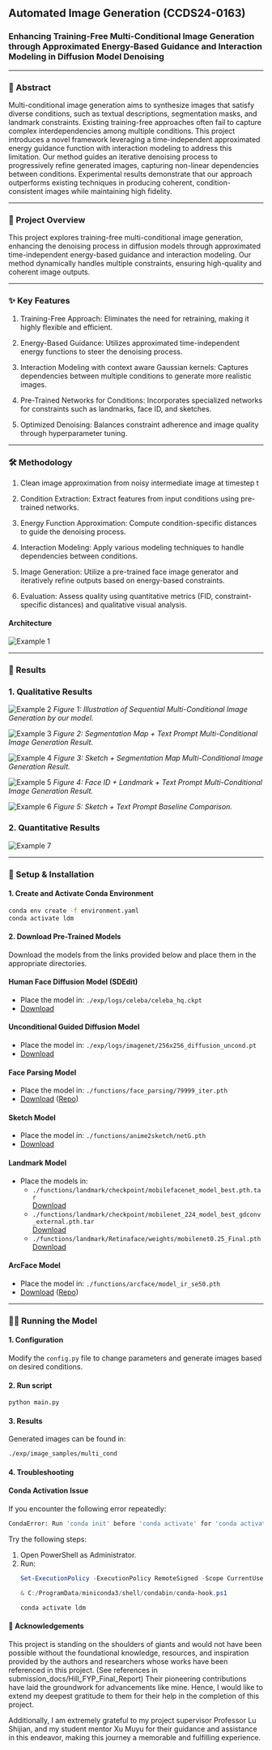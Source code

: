 ## Automated Image Generation (CCDS24-0163) 
### Enhancing Training-Free Multi-Conditional Image Generation through Approximated Energy-Based Guidance and Interaction Modeling in Diffusion Model Denoising

---

### 📜 Abstract

Multi-conditional image generation aims to synthesize images that satisfy diverse conditions, such as textual descriptions, segmentation masks, and landmark constraints. Existing training-free approaches often fail to capture complex interdependencies among multiple conditions. This project introduces a novel framework leveraging a time-independent approximated energy guidance function with interaction modeling to address this limitation. Our method guides an iterative denoising process to progressively refine generated images, capturing non-linear dependencies between conditions. Experimental results demonstrate that our approach outperforms existing techniques in producing coherent, condition-consistent images while maintaining high fidelity.

---

### 📌 Project Overview

This project explores training-free multi-conditional image generation, enhancing the denoising process in diffusion models through approximated time-independent energy-based guidance and interaction modeling. Our method dynamically handles multiple constraints, ensuring high-quality and coherent image outputs.

---

### ✨ Key Features

1. Training-Free Approach: Eliminates the need for retraining, making it highly flexible and efficient.

2. Energy-Based Guidance: Utilizes approximated time-independent energy functions to steer the denoising process.

3. Interaction Modeling with context aware Gaussian kernels: Captures dependencies between multiple conditions to generate more realistic images.

4. Pre-Trained Networks for Conditions: Incorporates specialized networks for constraints such as landmarks, face ID, and sketches.

5. Optimized Denoising: Balances constraint adherence and image quality through hyperparameter tuning.

---

### 🛠️ Methodology

1. Clean image approximation from noisy intermediate image at timestep t

2. Condition Extraction: Extract features from input conditions using pre-trained networks.

3. Energy Function Approximation: Compute condition-specific distances to guide the denoising process.

4. Interaction Modeling: Apply various modeling techniques to handle dependencies between conditions.

5. Image Generation: Utilize a pre-trained face image generator and iteratively refine outputs based on energy-based constraints.

6. Evaluation: Assess quality using quantitative metrics (FID, constraint-specific distances) and qualitative visual analysis.

#### Architecture
![Example 1](submission_docs/pics/architecture.png)

--- 

### 📸 Results

### 1. Qualitative Results

![Example 2](submission_docs/pics/qual1.png)
*Figure 1: Illustration of Sequential Multi-Conditional Image Generation by our model.*

![Example 3](submission_docs/pics/qual2.png)
*Figure 2: Segmentation Map + Text Prompt Multi-Conditional Image Generation Result.*

![Example 4](submission_docs/pics/qual3.png)
*Figure 3: Sketch + Segmentation Map Multi-Conditional Image Generation Result.*

![Example 5](submission_docs/pics/qual4.png)
*Figure 4: Face ID + Landmark + Text Prompt Multi-Conditional Image Generation Result.*

![Example 6](submission_docs/pics/qual5.png)
*Figure 5: Sketch + Text Prompt Baseline Comparison.*

### 2. Quantitative Results

![Example 7](submission_docs/pics/quant1.png)

---

### 🚀 Setup & Installation


#### 1. Create and Activate Conda Environment
```bash
conda env create -f environment.yaml
conda activate ldm
```

#### 2. Download Pre-Trained Models
Download the models from the links provided below and place them in the appropriate directories.
#### Human Face Diffusion Model (SDEdit)
- Place the model in: `./exp/logs/celeba/celeba_hq.ckpt`
- [Download](https://huggingface.co/gwang-kim/DiffusionCLIP-CelebA_HQ/tree/main)

#### Unconditional Guided Diffusion Model
- Place the model in: `./exp/logs/imagenet/256x256_diffusion_uncond.pt`
- [Download](https://github.com/openai/guided-diffusion)

#### Face Parsing Model
- Place the model in: `./functions/face_parsing/79999_iter.pth`
- [Download](https://drive.google.com/file/d/154JgKpzCPW82qINcVieuPH3fZ2e0P812/view) ([Repo](https://github.com/zllrunning/face-parsing.PyTorch))

#### Sketch Model
- Place the model in: `./functions/anime2sketch/netG.pth`
- [Download](https://drive.google.com/drive/folders/1Srf-WYUixK0wiUddc9y3pNKHHno5PN6R)

#### Landmark Model
- Place the models in:
  - `./functions/landmark/checkpoint/mobilefacenet_model_best.pth.tar`  
    [Download](https://github.com/cunjian/pytorch_face_landmark/blob/master/checkpoint/mobilefacenet_model_best.pth.tar)
  - `./functions/landmark/checkpoint/mobilenet_224_model_best_gdconv_external.pth.tar`  
    [Download](https://drive.google.com/file/d/1Le5UdpMkKOTRr1sTp4lwkw8263sbgdSe/view)
  - `./functions/landmark/Retinaface/weights/mobilenet0.25_Final.pth`  
    [Download](https://github.com/cunjian/pytorch_face_landmark/tree/master/Retinaface/weights)

#### ArcFace Model
- Place the model in: `./functions/arcface/model_ir_se50.pth`
- [Download](https://onedrive.live.com/?authkey=%21AOw5TZL8cWlj10I&cid=CEC0E1F8F0542A13&id=CEC0E1F8F0542A13%21835&parId=root&action=locate) ([Repo](https://github.com/paul-pias/Face-Recognition?tab=readme-ov-file))

---

### 🏃‍♂️ Running the Model

#### 1. Configuration
Modify the `config.py` file to change parameters and generate images based on desired conditions.

#### 2. Run script
```bash
python main.py
```

#### 3. Results
Generated images can be found in:
```bash
./exp/image_samples/multi_cond
```

#### 4. Troubleshooting

#### Conda Activation Issue
If you encounter the following error repeatedly:
```bash
CondaError: Run 'conda init' before 'conda activate' for 'conda activate ldm'
```
Try the following steps:
1. Open PowerShell as Administrator.
2. Run:
   ```powershell
   Set-ExecutionPolicy -ExecutionPolicy RemoteSigned -Scope CurrentUser

   & C:/ProgramData/miniconda3/shell/condabin/conda-hook.ps1

   conda activate ldm
   ```


#### 🙏 Acknowledgements

This project is standing on the shoulders of giants and would not have been possible without the foundational knowledge, resources, and inspiration provided by the authors and researchers whose works have been referenced in this project. (See references in submission_docs/Hill_FYP_Final_Report)
Their pioneering contributions have laid the groundwork for advancements like mine. Hence, I would like to extend my deepest gratitude to them for their help in the completion of this project. 

Additionally, I am extremely grateful to my project supervisor Professor Lu Shijian, and my student mentor Xu Muyu for their guidance and assistance in this endeavor, making this journey a memorable and fulfilling experience. 
